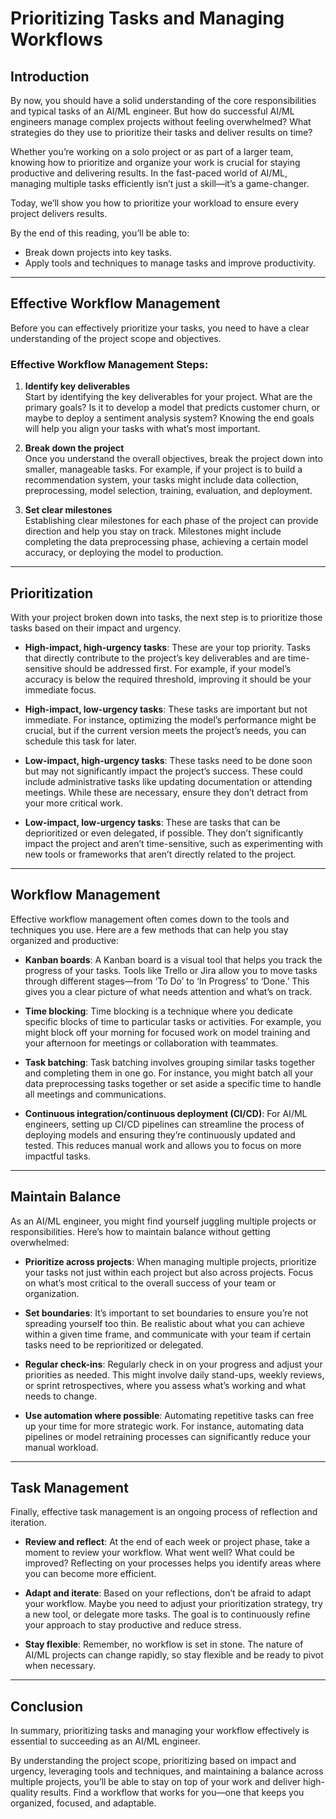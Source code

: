 # Prioritizing Tasks and Managing Workflows

## Introduction

By now, you should have a solid understanding of the core responsibilities and typical tasks of an AI/ML engineer. But how do successful AI/ML engineers manage complex projects without feeling overwhelmed? What strategies do they use to prioritize their tasks and deliver results on time?

Whether you’re working on a solo project or as part of a larger team, knowing how to prioritize and organize your work is crucial for staying productive and delivering results. In the fast-paced world of AI/ML, managing multiple tasks efficiently isn’t just a skill—it’s a game-changer.

Today, we’ll show you how to prioritize your workload to ensure every project delivers results.

By the end of this reading, you’ll be able to:

- Break down projects into key tasks.
- Apply tools and techniques to manage tasks and improve productivity.

---

## Effective Workflow Management

Before you can effectively prioritize your tasks, you need to have a clear understanding of the project scope and objectives.

### Effective Workflow Management Steps:
1. **Identify key deliverables**  
    Start by identifying the key deliverables for your project. What are the primary goals? Is it to develop a model that predicts customer churn, or maybe to deploy a sentiment analysis system? Knowing the end goals will help you align your tasks with what’s most important.

2. **Break down the project**  
    Once you understand the overall objectives, break the project down into smaller, manageable tasks. For example, if your project is to build a recommendation system, your tasks might include data collection, preprocessing, model selection, training, evaluation, and deployment.

3. **Set clear milestones**  
    Establishing clear milestones for each phase of the project can provide direction and help you stay on track. Milestones might include completing the data preprocessing phase, achieving a certain model accuracy, or deploying the model to production.

---

## Prioritization

With your project broken down into tasks, the next step is to prioritize those tasks based on their impact and urgency.

- **High-impact, high-urgency tasks**: These are your top priority. Tasks that directly contribute to the project’s key deliverables and are time-sensitive should be addressed first. For example, if your model’s accuracy is below the required threshold, improving it should be your immediate focus.

- **High-impact, low-urgency tasks**: These tasks are important but not immediate. For instance, optimizing the model’s performance might be crucial, but if the current version meets the project’s needs, you can schedule this task for later.

- **Low-impact, high-urgency tasks**: These tasks need to be done soon but may not significantly impact the project’s success. These could include administrative tasks like updating documentation or attending meetings. While these are necessary, ensure they don’t detract from your more critical work.

- **Low-impact, low-urgency tasks**: These are tasks that can be deprioritized or even delegated, if possible. They don’t significantly impact the project and aren’t time-sensitive, such as experimenting with new tools or frameworks that aren’t directly related to the project.

---

## Workflow Management

Effective workflow management often comes down to the tools and techniques you use. Here are a few methods that can help you stay organized and productive:

- **Kanban boards**: A Kanban board is a visual tool that helps you track the progress of your tasks. Tools like Trello or Jira allow you to move tasks through different stages—from ‘To Do’ to ‘In Progress’ to ‘Done.’ This gives you a clear picture of what needs attention and what’s on track.

- **Time blocking**: Time blocking is a technique where you dedicate specific blocks of time to particular tasks or activities. For example, you might block off your morning for focused work on model training and your afternoon for meetings or collaboration with teammates.

- **Task batching**: Task batching involves grouping similar tasks together and completing them in one go. For instance, you might batch all your data preprocessing tasks together or set aside a specific time to handle all meetings and communications.

- **Continuous integration/continuous deployment (CI/CD)**: For AI/ML engineers, setting up CI/CD pipelines can streamline the process of deploying models and ensuring they’re continuously updated and tested. This reduces manual work and allows you to focus on more impactful tasks.

---

## Maintain Balance

As an AI/ML engineer, you might find yourself juggling multiple projects or responsibilities. Here’s how to maintain balance without getting overwhelmed:

- **Prioritize across projects**: When managing multiple projects, prioritize your tasks not just within each project but also across projects. Focus on what’s most critical to the overall success of your team or organization.

- **Set boundaries**: It’s important to set boundaries to ensure you’re not spreading yourself too thin. Be realistic about what you can achieve within a given time frame, and communicate with your team if certain tasks need to be reprioritized or delegated.

- **Regular check-ins**: Regularly check in on your progress and adjust your priorities as needed. This might involve daily stand-ups, weekly reviews, or sprint retrospectives, where you assess what’s working and what needs to change.

- **Use automation where possible**: Automating repetitive tasks can free up your time for more strategic work. For instance, automating data pipelines or model retraining processes can significantly reduce your manual workload.

---

## Task Management

Finally, effective task management is an ongoing process of reflection and iteration.

- **Review and reflect**: At the end of each week or project phase, take a moment to review your workflow. What went well? What could be improved? Reflecting on your processes helps you identify areas where you can become more efficient.

- **Adapt and iterate**: Based on your reflections, don’t be afraid to adapt your workflow. Maybe you need to adjust your prioritization strategy, try a new tool, or delegate more tasks. The goal is to continuously refine your approach to stay productive and reduce stress.

- **Stay flexible**: Remember, no workflow is set in stone. The nature of AI/ML projects can change rapidly, so stay flexible and be ready to pivot when necessary.

---

## Conclusion

In summary, prioritizing tasks and managing your workflow effectively is essential to succeeding as an AI/ML engineer.

By understanding the project scope, prioritizing based on impact and urgency, leveraging tools and techniques, and maintaining a balance across multiple projects, you’ll be able to stay on top of your work and deliver high-quality results. Find a workflow that works for you—one that keeps you organized, focused, and adaptable.
